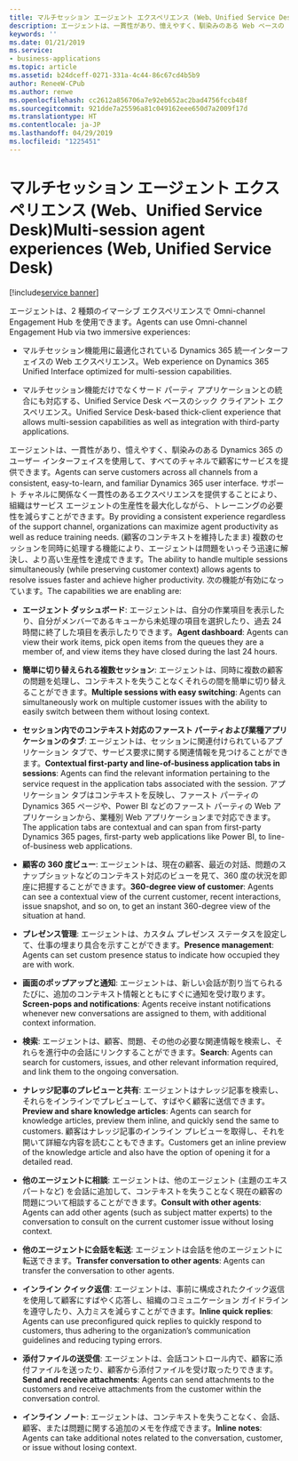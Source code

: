 ```yaml
---
title: マルチセッション エージェント エクスペリエンス (Web、Unified Service Desk)
description: エージェントは、一貫性があり、憶えやすく、馴染みのある Web ベースの Dynamics 365 のユーザー インターフェイスを使用して、すべてのチャネルで顧客にサービスを提供できます。
keywords: ''
ms.date: 01/21/2019
ms.service:
- business-applications
ms.topic: article
ms.assetid: b24dceff-0271-331a-4c44-86c67cd4b5b9
author: ReneeW-CPub
ms.author: renwe
ms.openlocfilehash: cc2612a856706a7e92eb652ac2bad4756fccb48f
ms.sourcegitcommit: 921dde7a25596a81c049162eee650d7a2009f17d
ms.translationtype: HT
ms.contentlocale: ja-JP
ms.lasthandoff: 04/29/2019
ms.locfileid: "1225451"
---
```

#  <a name="multi-session-agent-experiences-web-unified-service-desk"></a><span data-ttu-id="ae66d-103">マルチセッション エージェント エクスペリエンス (Web、Unified Service Desk)</span><span class="sxs-lookup"><span data-stu-id="ae66d-103">Multi-session agent experiences (Web, Unified Service Desk)</span></span>
[!include[service banner](../../includes/service.md)]




<span data-ttu-id="ae66d-104">エージェントは、2 種類のイマーシブ エクスペリエンスで Omni-channel Engagement Hub を使用できます。</span><span class="sxs-lookup"><span data-stu-id="ae66d-104">Agents can use Omni-channel Engagement Hub via two immersive experiences:</span></span>

-  <span data-ttu-id="ae66d-105">マルチセッション機能用に最適化されている Dynamics 365 統一インターフェイスの Web エクスペリエンス。</span><span class="sxs-lookup"><span data-stu-id="ae66d-105">Web experience on Dynamics 365 Unified Interface optimized for multi-session capabilities.</span></span>

-  <span data-ttu-id="ae66d-106">マルチセッション機能だけでなくサード パーティ アプリケーションとの統合にも対応する、Unified Service Desk ベースのシック クライアント エクスペリエンス。</span><span class="sxs-lookup"><span data-stu-id="ae66d-106">Unified Service Desk-based thick-client experience that allows multi-session capabilities as well as integration with third-party applications.</span></span>

<span data-ttu-id="ae66d-107">エージェントは、一貫性があり、憶えやすく、馴染みのある Dynamics 365 のユーザー インターフェイスを使用して、すべてのチャネルで顧客にサービスを提供できます。</span><span class="sxs-lookup"><span data-stu-id="ae66d-107">Agents can serve customers across all channels from a consistent, easy-to-learn, and familiar Dynamics 365 user interface.</span></span> <span data-ttu-id="ae66d-108">サポート チャネルに関係なく一貫性のあるエクスペリエンスを提供することにより、組織はサービス エージェントの生産性を最大化しながら、トレーニングの必要性を減らすことができます。</span><span class="sxs-lookup"><span data-stu-id="ae66d-108">By providing a consistent experience regardless of the support channel, organizations can maximize agent productivity as well as reduce training needs.</span></span> <span data-ttu-id="ae66d-109">(顧客のコンテキストを維持したまま) 複数のセッションを同時に処理する機能により、エージェントは問題をいっそう迅速に解決し、より高い生産性を達成できます。</span><span class="sxs-lookup"><span data-stu-id="ae66d-109">The ability to handle multiple sessions simultaneously (while preserving customer context) allows agents to resolve issues faster and achieve higher productivity.</span></span> <span data-ttu-id="ae66d-110">次の機能が有効になっています。</span><span class="sxs-lookup"><span data-stu-id="ae66d-110">The capabilities we are enabling are:</span></span>

- <span data-ttu-id="ae66d-111">**エージェント ダッシュボード**: エージェントは、自分の作業項目を表示したり、自分がメンバーであるキューから未処理の項目を選択したり、過去 24 時間に終了した項目を表示したりできます。</span><span class="sxs-lookup"><span data-stu-id="ae66d-111">**Agent dashboard**: Agents can view their work items, pick open items from the queues they are a member of, and view items they have closed during the last 24 hours.</span></span> 

- <span data-ttu-id="ae66d-112">**簡単に切り替えられる複数セッション**: エージェントは、同時に複数の顧客の問題を処理し、コンテキストを失うことなくそれらの間を簡単に切り替えることができます。</span><span class="sxs-lookup"><span data-stu-id="ae66d-112">**Multiple sessions with easy switching**: Agents can simultaneously work on multiple customer issues with the ability to easily switch between them without losing context.</span></span> 

- <span data-ttu-id="ae66d-113">**セッション内でのコンテキスト対応のファースト パーティおよび業種アプリケーションのタブ**: エージェントは、セッションに関連付けられているアプリケーション タブで、サービス要求に関する関連情報を見つけることができます。</span><span class="sxs-lookup"><span data-stu-id="ae66d-113">**Contextual first-party and line-of-business application tabs in sessions**: Agents can find the relevant information pertaining to the service request in the application tabs associated with the session.</span></span> <span data-ttu-id="ae66d-114">アプリケーション タブはコンテキストを反映し、ファースト パーティの Dynamics 365 ページや、Power BI などのファースト パーティの Web アプリケーションから、業種別 Web アプリケーションまで対応できます。</span><span class="sxs-lookup"><span data-stu-id="ae66d-114">The application tabs are contextual and can span from first-party Dynamics 365 pages, first-party web applications like Power BI, to line-of-business web applications.</span></span>

- <span data-ttu-id="ae66d-115">**顧客の 360 度ビュー**: エージェントは、現在の顧客、最近の対話、問題のスナップショットなどのコンテキスト対応のビューを見て、360 度の状況を即座に把握することができます。</span><span class="sxs-lookup"><span data-stu-id="ae66d-115">**360-degree view of customer**: Agents can see a contextual view of the current customer, recent interactions, issue snapshot, and so on, to get an instant 360-degree view of the situation at hand.</span></span>

- <span data-ttu-id="ae66d-116">**プレゼンス管理**: エージェントは、カスタム プレゼンス ステータスを設定して、仕事の埋まり具合を示すことができます。</span><span class="sxs-lookup"><span data-stu-id="ae66d-116">**Presence management**: Agents can set custom presence status to indicate how occupied they are with work.</span></span> 

- <span data-ttu-id="ae66d-117">**画面のポップアップと通知**: エージェントは、新しい会話が割り当てられるたびに、追加のコンテキスト情報とともにすぐに通知を受け取ります。</span><span class="sxs-lookup"><span data-stu-id="ae66d-117">**Screen-pops and notifications**: Agents receive instant notifications whenever new conversations are assigned to them, with additional context information.</span></span> 

- <span data-ttu-id="ae66d-118">**検索**: エージェントは、顧客、問題、その他の必要な関連情報を検索し、それらを進行中の会話にリンクすることができます。</span><span class="sxs-lookup"><span data-stu-id="ae66d-118">**Search**: Agents can search for customers, issues, and other relevant information required, and link them to the ongoing conversation.</span></span> 

- <span data-ttu-id="ae66d-119">**ナレッジ記事のプレビューと共有**: エージェントはナレッジ記事を検索し、それらをインラインでプレビューして、すばやく顧客に送信できます。</span><span class="sxs-lookup"><span data-stu-id="ae66d-119">**Preview and share knowledge articles**: Agents can search for knowledge articles, preview them inline, and quickly send the same to customers.</span></span> <span data-ttu-id="ae66d-120">顧客はナレッジ記事のインライン プレビューを取得し、それを開いて詳細な内容を読むこともできます。</span><span class="sxs-lookup"><span data-stu-id="ae66d-120">Customers get an inline preview of the knowledge article and also have the option of opening it for a detailed read.</span></span> 

- <span data-ttu-id="ae66d-121">**他のエージェントに相談**: エージェントは、他のエージェント (主題のエキスパートなど) を会話に追加して、コンテキストを失うことなく現在の顧客の問題について相談することができます。</span><span class="sxs-lookup"><span data-stu-id="ae66d-121">**Consult with other agents**: Agents can add other agents (such as subject matter experts) to the conversation to consult on the current customer issue without losing context.</span></span>

- <span data-ttu-id="ae66d-122">**他のエージェントに会話を転送**: エージェントは会話を他のエージェントに転送できます。</span><span class="sxs-lookup"><span data-stu-id="ae66d-122">**Transfer conversation to other agents**: Agents can transfer the conversation to other agents.</span></span>

- <span data-ttu-id="ae66d-123">**インライン クイック返信**: エージェントは、事前に構成されたクイック返信を使用して顧客にすばやく応答し、組織のコミュニケーション ガイドラインを遵守したり、入力ミスを減らすことができます。</span><span class="sxs-lookup"><span data-stu-id="ae66d-123">**Inline quick replies**: Agents can use preconfigured quick replies to quickly respond to customers, thus adhering to the organization’s communication guidelines and reducing typing errors.</span></span> 

- <span data-ttu-id="ae66d-124">**添付ファイルの送受信**: エージェントは、会話コントロール内で、顧客に添付ファイルを送ったり、顧客から添付ファイルを受け取ったりできます。</span><span class="sxs-lookup"><span data-stu-id="ae66d-124">**Send and receive attachments**: Agents can send attachments to the customers and receive attachments from the customer within the conversation control.</span></span>

- <span data-ttu-id="ae66d-125">**インライン ノート**: エージェントは、コンテキストを失うことなく、会話、顧客、または問題に関する追加のメモを作成できます。</span><span class="sxs-lookup"><span data-stu-id="ae66d-125">**Inline notes**: Agents can take additional notes related to the conversation, customer, or issue without losing context.</span></span>
